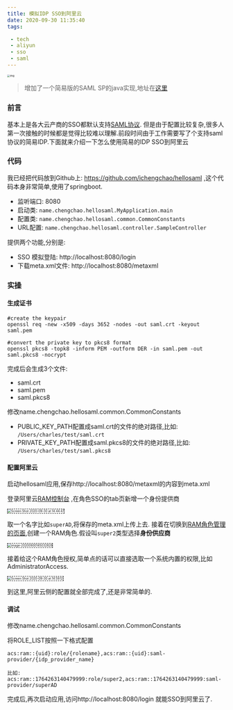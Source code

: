 ```yaml
---
title: 模拟IDP SSO到阿里云
date: 2020-09-30 11:35:40
tags:

 - tech
 - aliyun
 - sso
 - saml
---
```


<img src="https://chengchaosite.oss-cn-hangzhou.aliyuncs.com/resource-container/blog/2020_09_30_11_39_1601437186773.png" alt="img" style="zoom:40%;" />

> 增加了一个简易版的SAML SP的java实现,地址在[这里](https://github.com/ichengchao/hellosamlsp)

### 前言

基本上是各大云产商的SSO都默认支持[SAML协议](https://en.wikipedia.org/wiki/Security_Assertion_Markup_Language). 但是由于配置比较复杂,很多人第一次接触的时候都是觉得比较难以理解.前段时间由于工作需要写了个支持saml协议的简易IDP.下面就来介绍一下怎么使用简易的IDP SSO到阿里云



### 代码

我已经把代码放到Github上: https://github.com/ichengchao/hellosaml ,这个代码本身非常简单,使用了springboot.

- 监听端口: 8080
- 启动类: `name.chengchao.hellosaml.MyApplication.main`
- 配置类: `name.chengchao.hellosaml.common.CommonConstants`
- URL配置: `name.chengchao.hellosaml.controller.SampleController`

提供两个功能,分别是:

- SSO 模拟登陆: http://localhost:8080/login
- 下载meta.xml文件: http://localhost:8080/metaxml

### 实操

#### 生成证书

```shell
#create the keypair
openssl req -new -x509 -days 3652 -nodes -out saml.crt -keyout saml.pem

#convert the private key to pkcs8 format
openssl pkcs8 -topk8 -inform PEM -outform DER -in saml.pem -out saml.pkcs8 -nocrypt
```

完成后会生成3个文件:

- saml.crt
- saml.pem
- saml.pkcs8

修改name.chengchao.hellosaml.common.CommonConstants

- PUBLIC_KEY_PATH配置成saml.crt的文件的绝对路径,比如: `/Users/charles/test/saml.crt`
- PRIVATE_KEY_PATH配置成saml.pkcs8的文件的绝对路径,比如: `/Users/charles/test/saml.pkcs8`

#### 配置阿里云

启动hellosaml应用,保存http://localhost:8080/metaxml的内容到meta.xml  

登录阿里云[RAM控制台](https://ram.console.aliyun.com/providers) ,在角色SSO的tab页新增一个身份提供商

<img src="https://chengchaosite.oss-cn-hangzhou.aliyuncs.com/resource-container/blog/2020_09_30_14_45_1601448324422.png" alt="Screen Shot 2020-09-30 at 14.44.47" style="zoom:50%;border-style: dashed;border-width: thin;" />

取一个名字比如`superAD`,将保存的meta.xml上传上去. 接着在切换到[RAM角色管理的页面](https://ram.console.aliyun.com/roles),创建一个RAM角色.假设叫`super2`类型选择**身份供应商**

<img src="https://chengchaosite.oss-cn-hangzhou.aliyuncs.com/resource-container/blog/2020_09_30_14_50_1601448633028.png" alt="image-20200930145032828" style="zoom:50%;border-style: dashed;border-width: thin;" />

接着给这个RAM角色授权,简单点的话可以直接选取一个系统内置的权限,比如AdministratorAccess.

<img src="https://chengchaosite.oss-cn-hangzhou.aliyuncs.com/resource-container/blog/2020_09_30_15_00_1601449225595.png" alt="Screen Shot 2020-09-30 at 14.59.12" style="zoom:50%;border-style: dashed;border-width: thin;" />

到这里,阿里云侧的配置就全部完成了,还是非常简单的.

#### 调试

修改name.chengchao.hellosaml.common.CommonConstants

将ROLE_LIST按照一下格式配置

```
acs:ram::{uid}:role/{rolename},acs:ram::{uid}:saml-provider/{idp_provider_name}

比如: acs:ram::1764263140479999:role/super2,acs:ram::1764263140479999:saml-provider/superAD
```

完成后,再次启动应用,访问http://localhost:8080/login 就能SSO到阿里云了.